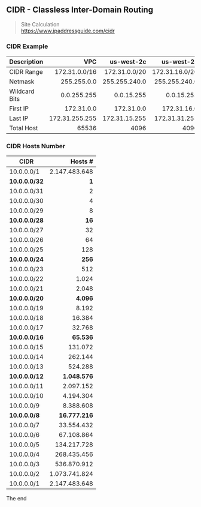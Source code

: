 ## CIDR - Classless Inter-Domain Routing

> Site Calculation  
> https://www.ipaddressguide.com/cidr

### CIDR Example

| Description | VPC | us-west-2c | us-west-2a | us-west-2b |
| --- | ---: | ---: | ---: | ---: |
| CIDR Range | 172.31.0.0/16 | 172.31.0.0/20 | 172.31.16.0/20 | 172.31.32.0/20 |
| Netmask | 255.255.0.0 | 255.255.240.0 | 255.255.240.0 | 255.255.240.0 |
| Wildcard Bits | 0.0.255.255 | 0.0.15.255 | 0.0.15.255 | 0.0.15.255 |
| First IP | 172.31.0.0 | 172.31.0.0 | 172.31.16.0 | 172.31.32.0 |
| Last IP | 172.31.255.255 | 172.31.15.255 | 172.31.31.255 | 172.31.47.255 |
| Total Host | 65536 | 4096 | 4096 | 4096 |


### CIDR Hosts Number

| CIDR | Hosts # |
| --- | ---: |
| 10.0.0.0/1 | 2.147.483.648 |
| **10.0.0.0/32** | **1** |
| 10.0.0.0/31 | 2 |
| 10.0.0.0/30 | 4 |
| 10.0.0.0/29 | 8 |
| **10.0.0.0/28** | **16** |
| 10.0.0.0/27 | 32 |
| 10.0.0.0/26 | 64 |
| 10.0.0.0/25 | 128 |
| **10.0.0.0/24** | **256** |
| 10.0.0.0/23 | 512 |
| 10.0.0.0/22 | 1.024 |
| 10.0.0.0/21 | 2.048 |
| **10.0.0.0/20** | **4.096** |
| 10.0.0.0/19 | 8.192 |
| 10.0.0.0/18 | 16.384 |
| 10.0.0.0/17 | 32.768 |
| **10.0.0.0/16** | **65.536** |
| 10.0.0.0/15 | 131.072 |
| 10.0.0.0/14 | 262.144 |
| 10.0.0.0/13 | 524.288 |
| **10.0.0.0/12** | **1.048.576** |
| 10.0.0.0/11 | 2.097.152 |
| 10.0.0.0/10 | 4.194.304 |
| 10.0.0.0/9 | 8.388.608 |
| **10.0.0.0/8** | **16.777.216** |
| 10.0.0.0/7 | 33.554.432 |
| 10.0.0.0/6 | 67.108.864 |
| 10.0.0.0/5 | 134.217.728 |
| 10.0.0.0/4 | 268.435.456 |
| 10.0.0.0/3 | 536.870.912 |
| 10.0.0.0/2 | 1.073.741.824 |
| 10.0.0.0/1 | 2.147.483.648 |

The end